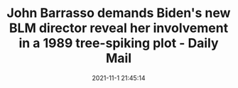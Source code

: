 ---
"title": "John Barrasso demands Biden's new BLM director reveal her involvement in a 1989 tree-spiking plot - Daily Mail"
"date": "2021-11-1 21:45:14"
"feed_name": "GOOGLENEWSDRILLING"
"feed_website": "https://news.google.com/search?q=drilling%2Bincident&hl=en-US&gl=US&ceid=US:en"
"feed_rss": "https://news.google.com/rss/search?q=drilling%2Bincident&hl=en-US&gl=US&ceid=US:en"
"link": "https://www.dailymail.co.uk/news/article-10154243/John-Barrasso-demands-Bidens-new-BLM-director-reveal-involvement-1989-tree-spiking-plot.html?ns_mchannel=rss&ns_campaign=1490&ito=1490"
"source": "{'href': 'https://www.dailymail.co.uk', 'title': 'Daily Mail'}"
"file": "_posts/2021-1-1-39770c0da26ec5cccfa7baa642f6ef992e672f48.md"
"accident": "0"
"drilling": "0"
"dead": "0"
"injured": "0"
"arrested": "0"
"place": "unknown place"
"where": "unknown site"
"causes": "unknown"
"place_uri": "unknown place"
---